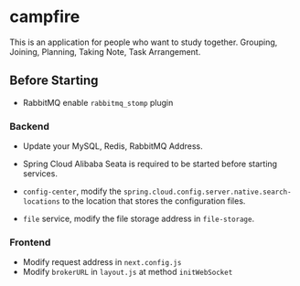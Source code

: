 # campfire
This is an application for people who want to study together.  Grouping, Joining, Planning, Taking Note, Task Arrangement.

## Before Starting

- RabbitMQ enable `rabbitmq_stomp` plugin

### Backend

- Update your MySQL, Redis, RabbitMQ Address.
- Spring Cloud Alibaba Seata is required to be started before starting services.

- `config-center`, modify the `spring.cloud.config.server.native.search-locations` to the location that stores the configuration files.

- `file` service, modify the file storage address in `file-storage`.

### Frontend

- Modify request address in `next.config.js`
- Modify `brokerURL` in `layout.js` at method `initWebSocket`

